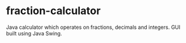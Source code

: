 # fraction-calculator
Java calculator which operates on fractions, decimals and integers. GUI built using Java Swing. 

